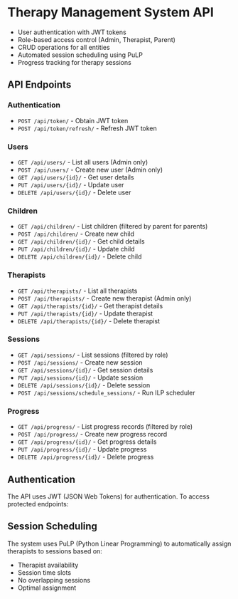 # Therapy Management System API
- User authentication with JWT tokens
- Role-based access control (Admin, Therapist, Parent)
- CRUD operations for all entities
- Automated session scheduling using PuLP
- Progress tracking for therapy sessions



## API Endpoints

### Authentication
- `POST /api/token/` - Obtain JWT token
- `POST /api/token/refresh/` - Refresh JWT token

### Users
- `GET /api/users/` - List all users (Admin only)
- `POST /api/users/` - Create new user (Admin only)
- `GET /api/users/{id}/` - Get user details
- `PUT /api/users/{id}/` - Update user
- `DELETE /api/users/{id}/` - Delete user

### Children
- `GET /api/children/` - List children (filtered by parent for parents)
- `POST /api/children/` - Create new child
- `GET /api/children/{id}/` - Get child details
- `PUT /api/children/{id}/` - Update child
- `DELETE /api/children/{id}/` - Delete child

### Therapists
- `GET /api/therapists/` - List all therapists
- `POST /api/therapists/` - Create new therapist (Admin only)
- `GET /api/therapists/{id}/` - Get therapist details
- `PUT /api/therapists/{id}/` - Update therapist
- `DELETE /api/therapists/{id}/` - Delete therapist

### Sessions
- `GET /api/sessions/` - List sessions (filtered by role)
- `POST /api/sessions/` - Create new session
- `GET /api/sessions/{id}/` - Get session details
- `PUT /api/sessions/{id}/` - Update session
- `DELETE /api/sessions/{id}/` - Delete session
- `POST /api/sessions/schedule_sessions/` - Run ILP scheduler

### Progress
- `GET /api/progress/` - List progress records (filtered by role)
- `POST /api/progress/` - Create new progress record
- `GET /api/progress/{id}/` - Get progress details
- `PUT /api/progress/{id}/` - Update progress
- `DELETE /api/progress/{id}/` - Delete progress

## Authentication

The API uses JWT (JSON Web Tokens) for authentication. To access protected endpoints:


## Session Scheduling

The system uses PuLP (Python Linear Programming) to automatically assign therapists to sessions based on:
- Therapist availability
- Session time slots
- No overlapping sessions
- Optimal assignment

